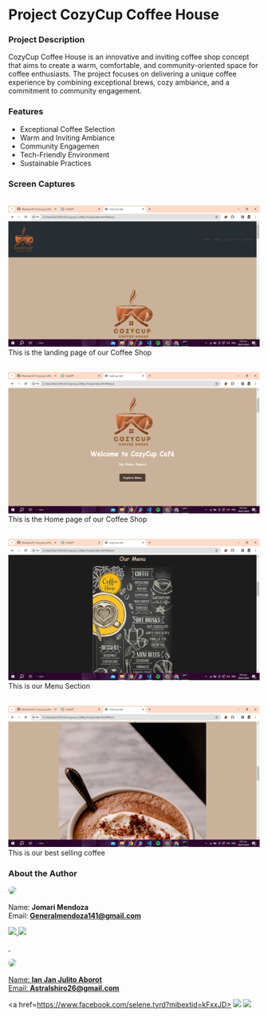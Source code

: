 # Project CozyCup Coffee House


### Project Description 

CozyCup Coffee House is an innovative and inviting coffee shop concept that aims to create a warm, comfortable, and community-oriented space for coffee enthusiasts. The project focuses on delivering a unique coffee experience by combining exceptional brews, cozy ambiance, and a commitment to community engagement.


### Features 

* Exceptional Coffee Selection
* Warm and Inviting Ambiance
* Community Engagemen
* Tech-Friendly Environment
* Sustainable Practices

### Screen Captures

&nbsp;
![Main](https://raw.githubusercontent.com/Mendoza1411/Cozycup_Coffee_House/main/img/111.png)
This is the landing page of our Coffee Shop

&nbsp;
![Home](https://raw.githubusercontent.com/Mendoza1411/Cozycup_Coffee_House/main/img/222.png)
This is the Home page of our Coffee Shop

&nbsp;
![Menu](https://raw.githubusercontent.com/Mendoza1411/Cozycup_Coffee_House/main/img/333.png)
This is our Menu Section

&nbsp;
![Most Selled](https://raw.githubusercontent.com/Mendoza1411/Cozycup_Coffee_House/main/img/444.png)
This is our best selling coffee

### About the Author


<img src = "https://avatars.githubusercontent.com/u/156726364?s=96&v=4" width="150" style="border-radius:50%;">

Name: **Jomari Mendoza**  
Email: **Generalmendoza141@gmail.com**

<a
href="https://web.facebook.com/?_rdc=1&_rdr">
<img src = "https://github.com/gauravghongde/social-icons/blob/master/PNG/Black/Facebook_black.png?raw=true" width="50"><a
href=https://github.com/Mendoza1411>
<img src = "https://github.com/gauravghongde/social-icons/blob/master/PNG/Black/Github_black.png?raw=true" width="50">


&nbsp;

<img src = "https://avatars.githubusercontent.com/u/156725900?s=96&v=4" width="150" style="border-radius:50%;">


Name: **Ian Jan Julito Aborot**  
Email: **Astralshiro26@gmail.com**

<a
href=https://www.facebook.com/selene.tyrd?mibextid=kFxxJD>
<img src = "https://github.com/gauravghongde/social-icons/blob/master/PNG/Black/Facebook_black.png?raw=true" width="50"> <a
href=https://github.com/Aborot11>
<img src = "https://github.com/gauravghongde/social-icons/blob/master/PNG/Black/Github_black.png?raw=true" width="50">


